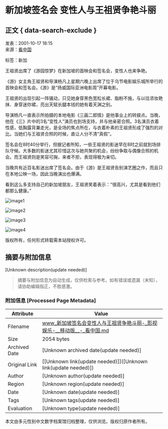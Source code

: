 # 新加坡签名会 变性人与王祖贤争艳斗丽

## 正文 { data-search-exclude }


发表：2001-10-17 18:15  
来源：[看中国](https://www.secretchina.com/)

标签：新加

王祖贤出席了《游园惊梦》在新加坡的首映会和签名会，变性人也来争艳。

《游》女主角王祖贤和导演杨凡上星期六晚上出席了位于乌节电影娱乐城所举行的首映会和签名会。《游》是“扬威国际亚洲电影周”开幕电影。

王祖贤的出现引起一阵骚动，只见她身穿黑色宽松长裙、脂粉不施，与以往浓妆艳抹、身穿迷你裙，亮出天赋长腿本钱的她有着天渊之别。

导演杨凡一直表示所拍摄的本地电影《三画二郎情》是他事业上的转捩点。当晚，他在《三》片中的3名“变性人”演员也到场支持，并与他亲密合照。3名演员衣着性感，低胸露背兼走光，是全场的焦点所在，与衣着朴素的王祖贤形成了强烈的对比。当她们与王祖贤合照的时候，直让人分不清“真假”。

签名会在8时40分举行，但据记者所知，一些王祖贤的影迷早在8时之前就到场排队守候。大多数的影迷尤其珍惜这次与她共聚的机会，纷纷争取与偶像合照的机会。而王祖贤则是笑容可掬，来者不拒，表现得极为亲切。

当晚共有近百名影迷出席了签名会。由于《游》是王祖贤告别演艺圈之作，而且只在本地公映一场，因此当晚演出也爆满。

看到这么多支持自己的新加坡朋友，王祖贤笑着表示：“很高兴，尤其是看到他们都那么健康。”

![image1](https://img6.secretchina.com/pic/2024/10-2/p3545031a601285350.jpg)

![image2](https://img6.secretchina.com/pic/2024/11-2/p3556881a508884777.jpg)

![image3](https://img6.secretchina.com/bigpic/2024/11-4/p3557701a911506510.jpg)

![image4](https://img6.secretchina.com/pic/2024/11-2/p3556891a661087618.jpg)

版权所有，任何形式转载需本站授权许可。
<!-- tcd_original_link https://www.secretchina.com/news/gb/2001/10/17/104484.html -->


## 摘要与附加信息

<!-- tcd_abstract -->
[Unknown description(update needed)]
<!-- tcd_abstract_end -->

> 摘要与附加信息为自动生成，仅供检索与参考。如有错误或遗漏（未知），请协助编辑指正，不胜感激。

### 附加信息 [Processed Page Metadata]

| Attribute       | Value                                  |
|-----------------|----------------------------------------|
| Filename        | www_新加坡签名会变性人与王祖贤争艳斗丽-_影视娱乐-__移动版__-_看中国.md                             |
| Size            | 2054 bytes                           |
| Archived Date   | [Unknown archived date(update needed)]                             |
| Original Link   | [[Unknown link(update needed)]]([Unknown link(update needed)])                       |
| Author          | [Unknown author(update needed)]                               |
| Region          | [Unknown region(update needed)]                               |
| Date            | [Unknown date(update needed)]                                 |
| Tags            | [Unknown tags(update needed)]                                 |
| Evaluation            | [Unknown type(update needed)]                                 |
<!-- tcd_table_end -->

本文由多元性别中文数字档案馆归档整理，仅供浏览。版权归原作者所有。
